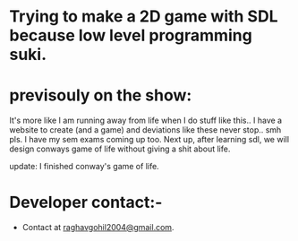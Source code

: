 
# Trying to make a 2D game with SDL because low level programming suki.

# previsouly on the show: 

It's more like I am running away from life when I do stuff like this.. I have a website to create (and a game) and deviations like these never stop.. smh pls.
I have my sem exams coming up too. Next up, after learning sdl, we will design conways game of life without giving a shit about life.

update:
I finished conway's game of life.

# Developer contact:-

* Contact at raghavgohil2004@gmail.com.
